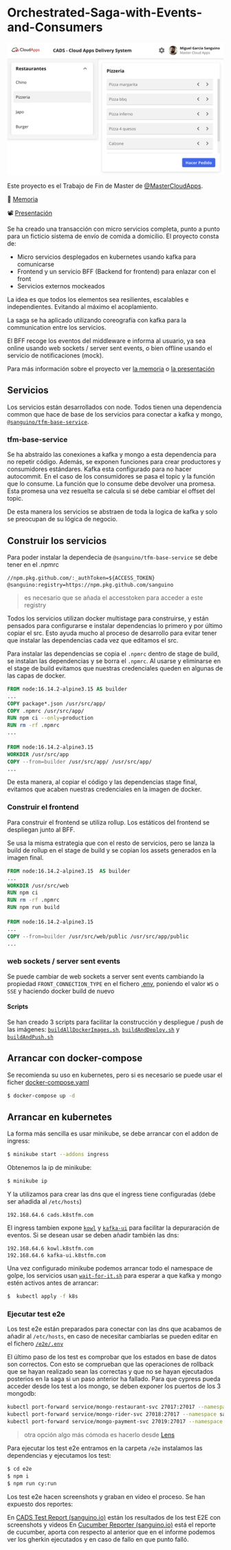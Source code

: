 # Orchestrated-Saga-with-Events-and-Consumers

![](./docs/home.png)

Este proyecto es el Trabajo de Fin de Master de [@MasterCloudApps](https://twitter.com/MasterCloudApps/).

📓 [Memoria](./docs/Memoria.pdf)


📽️ [Presentación](./docs/PRESENTACION.pdf)

Se ha creado una transacción con micro servicios completa, punto a punto para un ficticio sistema de envío de comida a domicilio. El proyecto consta de:

* Micro servicios desplegados en kubernetes usando kafka para comunicarse
* Frontend y un servicio BFF (Backend for frontend) para enlazar con el front
* Servicios externos mockeados

La idea es que todos los elementos sea resilientes, escalables e independientes. Evitando al máximo el acoplamiento.

La saga se ha aplicado utilizando coreografía con kafka para la communication entre los servicios.

El BFF recoge los eventos del middleware e informa al usuario, ya sea online usando web sockets / server sent events, o bien offline usando el servicio de notificaciones (mock).

Para más información sobre el proyecto ver [la memoria](./docs/Memoria.pdf) o [la presentación](./docs/PRESENTACION.pdf)

## Servicios

Los servicios están desarrollados con node. Todos tienen una dependencia common que hace de base de los servicios para conectar a kafka y mongo, [`@sanguino/tfm-base-service`](https://github.com/sanguino/TFM/packages/1276489). 

### tfm-base-service
Se ha abstraído las conexiones a kafka y mongo a esta dependencia para no repetir código. Además, se exponen funciones para crear productores y consumidores estándares.
Kafka esta configurado para no hacer autocommit. En el caso de los consumidores se pasa el topic y la función que lo consume. La función que lo consume debe devolver una promesa. 
Esta promesa una vez resuelta se calcula si sé debe cambiar el offset del topic.

De esta manera los servicios se abstraen de toda la logica de kafka y solo se preocupan de su lógica de negocio.

## Construir los servicios

Para poder instalar la dependecia de `@sanguino/tfm-base-service` se debe tener en el .npmrc

```properties
//npm.pkg.github.com/:_authToken=${ACCESS_TOKEN}
@sanguino:registry=https://npm.pkg.github.com/sanguino
```
> es necesario que se añada el accesstoken para acceder a este registry

Todos los servicios utilizan docker multistage para construirse, y están pensados para configurarse e instalar dependencias lo primero y por último copiar el src. Esto ayuda mucho al proceso de desarrollo para evitar tener que instalar las dependencias cada vez que editamos el src.

Para instalar las dependencias se copia el `.npmrc` dentro de stage de build, se instalan las dependencias y se borra el `.npmrc`. Al usarse y eliminarse en el stage de build evitamos que nuestras credenciales queden en algunas de las capas de docker.

```Dockerfile
FROM node:16.14.2-alpine3.15 AS builder
...
COPY package*.json /usr/src/app/
COPY .npmrc /usr/src/app/
RUN npm ci --only=production
RUN rm -rf .npmrc
...

FROM node:16.14.2-alpine3.15
WORKDIR /usr/src/app
COPY --from=builder /usr/src/app/ /usr/src/app/
...
```

De esta manera, al copiar el código y las dependencias stage final, evitamos que acaben nuestras credenciales en la imagen de docker.

### Construir el frontend

Para construir el frontend se utiliza rollup. Los estáticos del frontend se despliegan junto al BFF. 

Se usa la misma estrategia que con el resto de servicios, pero se lanza la build de rollup en el stage de build y se copian los assets generados en la imagen final.

```Dockerfile
FROM node:16.14.2-alpine3.15  AS builder
...
WORKDIR /usr/src/web
RUN npm ci
RUN rm -rf .npmrc
RUN npm run build

FROM node:16.14.2-alpine3.15
...
COPY --from=builder /usr/src/web/public /usr/src/app/public
...
```

### web sockets / server sent events

Se puede cambiar de web sockets a server sent events cambiando la propiedad `FRONT_CONNECTION_TYPE` en el fichero [.env](./front/.env), poniendo el valor `WS` o `SSE` y haciendo docker build de nuevo 

#### Scripts

Se han creado 3 scripts para facilitar la construcción y despliegue / push de las imágenes:  [`buildAllDockerImages.sh`](./buildAllDockerImages.sh), [`buildAndDeploy.sh`](./buildAndDeploy.sh) y [`buildAndPush.sh`](./buildAndPush.sh)

## Arrancar con docker-compose

Se recomienda su uso en kubernetes, pero si es necesario se puede usar el ficher [docker-compose.yaml](./docker-compose.yaml)
```bash
$ docker-compose up -d
```

## Arrancar en kubernetes

La forma más sencilla es usar minikube, se debe arrancar con el addon de ingress:

```bash
$ minikube start --addons ingress
```

Obtenemos la ip de minikube:
```bash
$ minikube ip
```

Y la utilizamos para crear las dns que el ingress tiene configuradas (debe ser añadida al `/etc/hosts`)
```properties
192.168.64.6 cads.k8stfm.com
```
El ingress tambien expone [`kowl`](https://github.com/redpanda-data/kowl) y [`kafka-ui`](https://github.com/provectus/kafka-ui) para facilitar la depuraración de eventos. Si se desean usar se deben añadir también las dns:
```properties
192.168.64.6 kowl.k8stfm.com
192.168.64.6 kafka-ui.k8stfm.com
```

Una vez configurado minikube podemos arrancar todo el namespace de golpe, los servicios usan [`wait-for-it.sh`](https://raw.githubusercontent.com/vishnubob/wait-for-it/master/wait-for-it.sh) para esperar a que kafka y mongo estén activos antes de arrancar:

```bash
$  kubectl apply -f k8s
```

### Ejecutar test e2e

Los test e2e están preparados para conectar con las dns que acabamos de añadir al `/etc/hosts`, en caso de necesitar cambiarlas se pueden editar en el fichero  [`/e2e/.env`](./e2e/.env)

El último paso de los test es comprobar que los estados en base de datos son correctos. Con esto se comprueban que las operaciones de rollback que se hayan realizado sean las correctas y que no se hayan ejecutados posterios en la saga si un paso anterior ha fallado.
Para que cypress pueda acceder desde los test a los mongo, se deben exponer los puertos de los 3 mongodb:

```bash
kubectl port-forward service/mongo-restaurant-svc 27017:27017 --namespace sanguino &
kubectl port-forward service/mongo-rider-svc 27018:27017 --namespace sanguino &
kubectl port-forward service/mongo-payment-svc 27019:27017 --namespace sanguino &
```

> otra opción algo más cómoda es hacerlo desde [Lens](https://k8slens.dev/)

Para ejecutar los test e2e entramos en la carpeta `/e2e` instalamos las dependencias y ejecutamos los test:

```bash
$ cd e2e
$ npm i
$ npm run cy:run
```

Los test e2e hacen screenshots y graban en video el proceso. Se han expuesto dos reportes:

En [CADS Test Report (sanguino.io)](http://tfm.sanguino.io/mochawesome/) están los resultados de los test E2E con screenshots y videos
En [Cucumber Reporter (sanguino.io)](http://tfm.sanguino.io/cucumber/) está el reporte de cucumber, aporta con respecto al anterior que en el informe podemos ver los gherkin ejecutados y en caso de fallo en que punto falló.
